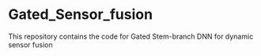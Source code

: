 # Gated_Sensor_fusion
This repository contains the code for Gated Stem-branch DNN for dynamic sensor fusion
